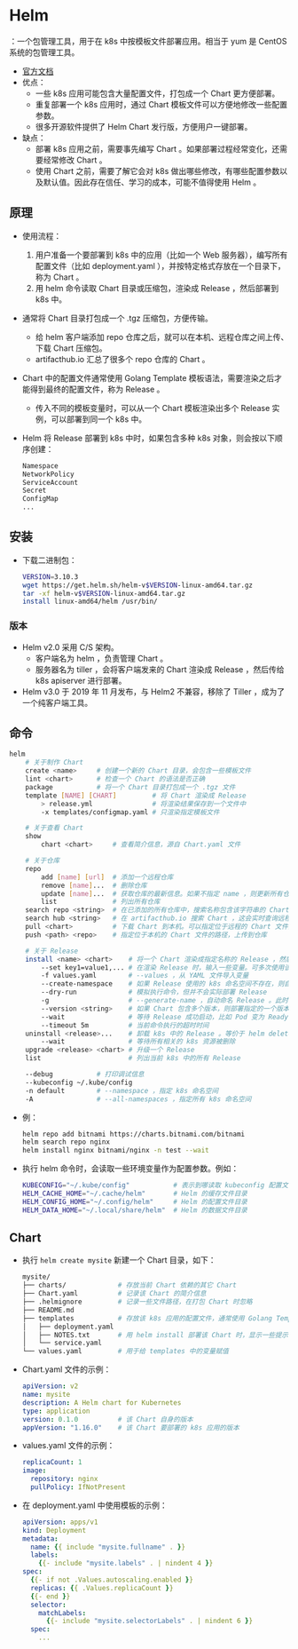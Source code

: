 # Helm

：一个包管理工具，用于在 k8s 中按模板文件部署应用。相当于 yum 是 CentOS 系统的包管理工具。
- [官方文档](https://helm.sh/docs/)
- 优点：
  - 一些 k8s 应用可能包含大量配置文件，打包成一个 Chart 更方便部署。
  - 重复部署一个 k8s 应用时，通过 Chart 模板文件可以方便地修改一些配置参数。
  - 很多开源软件提供了 Helm Chart 发行版，方便用户一键部署。
- 缺点：
  - 部署 k8s 应用之前，需要事先编写 Chart 。如果部署过程经常变化，还需要经常修改 Chart 。
  - 使用 Chart 之前，需要了解它会对 k8s 做出哪些修改，有哪些配置参数以及默认值。因此存在信任、学习的成本，可能不值得使用 Helm 。

## 原理

- 使用流程：
  1. 用户准备一个要部署到 k8s 中的应用（比如一个 Web 服务器），编写所有配置文件（比如 deployment.yaml ），并按特定格式存放在一个目录下，称为 Chart 。
  3. 用 helm 命令读取 Chart 目录或压缩包，渲染成 Release ，然后部署到 k8s 中。

- 通常将 Chart 目录打包成一个 .tgz 压缩包，方便传输。
  - 给 helm 客户端添加 repo 仓库之后，就可以在本机、远程仓库之间上传、下载 Chart 压缩包。
  - artifacthub.io 汇总了很多个 repo 仓库的 Chart 。

- Chart 中的配置文件通常使用 Golang Template 模板语法，需要渲染之后才能得到最终的配置文件，称为 Release 。
  - 传入不同的模板变量时，可以从一个 Chart 模板渲染出多个 Release 实例，可以部署到同一个 k8s 中。

- Helm 将 Release 部署到 k8s 中时，如果包含多种 k8s 对象，则会按以下顺序创建：
  ```sh
  Namespace
  NetworkPolicy
  ServiceAccount
  Secret
  ConfigMap
  ...
  ```

## 安装

- 下载二进制包：
  ```sh
  VERSION=3.10.3
  wget https://get.helm.sh/helm-v$VERSION-linux-amd64.tar.gz
  tar -xf helm-v$VERSION-linux-amd64.tar.gz
  install linux-amd64/helm /usr/bin/
  ```

### 版本

- Helm v2.0 采用 C/S 架构。
  - 客户端名为 helm ，负责管理 Chart 。
  - 服务器名为 tiller ，会将客户端发来的 Chart 渲染成 Release ，然后传给 k8s apiserver 进行部署。
- Helm v3.0 于 2019 年 11 月发布，与 Helm2 不兼容，移除了 Tiller ，成为了一个纯客户端工具。

## 命令

```sh
helm
    # 关于制作 Chart
    create <name>     # 创建一个新的 Chart 目录，会包含一些模板文件
    lint <chart>      # 检查一个 Chart 的语法是否正确
    package           # 将一个 Chart 目录打包成一个 .tgz 文件
    template [NAME] [CHART]         # 将 Chart 渲染成 Release
        > release.yml               # 将渲染结果保存到一个文件中
        -x templates/configmap.yaml # 只渲染指定模板文件

    # 关于查看 Chart
    show
        chart <chart>     # 查看简介信息，源自 Chart.yaml 文件

    # 关于仓库
    repo
        add [name] [url]  # 添加一个远程仓库
        remove [name]...  # 删除仓库
        update [name]...  # 获取仓库的最新信息。如果不指定 name ，则更新所有仓库
        list              # 列出所有仓库
    search repo <string>  # 在已添加的所有仓库中，搜索名称包含该字符串的 Chart 。这会使用本机缓存的仓库信息进行搜索，可能需要执行 helm repo update
    search hub <string>   # 在 artifacthub.io 搜索 Chart ，这会实时查询远程仓库
    pull <chart>          # 下载 Chart 到本机。可以指定位于远程的 Chart 文件的 URL ，或位于仓库的 Chart 名称
    push <path> <repo>    # 指定位于本机的 Chart 文件的路径，上传到仓库

    # 关于 Release
    install <name> <chart>    # 将一个 Chart 渲染成指定名称的 Release ，然后部署到 k8s 。可以指定位于本机的 Chart 文件的路径、位于远程的 Chart 文件的 URL ，或位于仓库的 Chart 名称
        --set key1=value1,... # 在渲染 Release 时，输入一些变量。可多次使用该选项
        -f values.yaml        # --values ，从 YAML 文件导入变量
        --create-namespace    # 如果 Release 使用的 k8s 命名空间不存在，则自动创建
        --dry-run             # 模拟执行命令，但并不会实际部署 Release
        -g                    # --generate-name ，自动命名 Release 。此时可省略 install <name> <chart> 中的 name ，因此可以重复 install ，不会命名冲突
        --version <string>    # 如果 Chart 包含多个版本，则部署指定的一个版本。默认会部署最新的一个版本
        --wait                # 等待 Release 成功启动，比如 Pod 变为 Ready 状态。默认不会等待，创建 Release 包含的所有 k8s 对象之后，就结束 helm 命令
        --timeout 5m          # 当前命令执行的超时时间
    uninstall <release>...    # 卸载 k8s 中的 Release 。等价于 helm delete 命令
        --wait                # 等待所有相关的 k8s 资源被删除
    upgrade <release> <chart> # 升级一个 Release
    list                      # 列出当前 k8s 中的所有 Release

    --debug           # 打印调试信息
    --kubeconfig ~/.kube/config
    -n default        # --namespace ，指定 k8s 命名空间
    -A                # --all-namespaces ，指定所有 k8s 命名空间
```
- 例：
  ```sh
  helm repo add bitnami https://charts.bitnami.com/bitnami
  helm search repo nginx
  helm install nginx bitnami/nginx -n test --wait
  ```
- 执行 helm 命令时，会读取一些环境变量作为配置参数。例如：
  ```sh
  KUBECONFIG="~/.kube/config"           # 表示到哪读取 kubeconfig 配置文件
  HELM_CACHE_HOME="~/.cache/helm"       # Helm 的缓存文件目录
  HELM_CONFIG_HOME="~/.config/helm"     # Helm 的配置文件目录
  HELM_DATA_HOME="~/.local/share/helm"  # Helm 的数据文件目录
  ```

## Chart

- 执行 `helm create mysite` 新建一个 Chart 目录，如下：
  ```sh
  mysite/
  ├── charts/             # 存放当前 Chart 依赖的其它 Chart
  ├── Chart.yaml          # 记录该 Chart 的简介信息
  ├── .helmignore         # 记录一些文件路径，在打包 Chart 时忽略
  ├── README.md
  ├── templates           # 存放该 k8s 应用的配置文件，通常使用 Golang Template 模板语法
  │   ├── deployment.yaml
  │   ├── NOTES.txt       # 用 helm install 部署该 Chart 时，显示一些提示语
  │   └── service.yaml
  └── values.yaml         # 用于给 templates 中的变量赋值
  ```

- Chart.yaml 文件的示例：
  ```yaml
  apiVersion: v2
  name: mysite
  description: A Helm chart for Kubernetes
  type: application
  version: 0.1.0          # 该 Chart 自身的版本
  appVersion: "1.16.0"    # 该 Chart 要部署的 k8s 应用的版本
  ```

- values.yaml 文件的示例：
  ```yaml
  replicaCount: 1
  image:
    repository: nginx
    pullPolicy: IfNotPresent
  ```

- 在 deployment.yaml 中使用模板的示例：
  ```yaml
  apiVersion: apps/v1
  kind: Deployment
  metadata:
    name: {{ include "mysite.fullname" . }}
    labels:
      {{- include "mysite.labels" . | nindent 4 }}
  spec:
    {{- if not .Values.autoscaling.enabled }}
    replicas: {{ .Values.replicaCount }}
    {{- end }}
    selector:
      matchLabels:
        {{- include "mysite.selectorLabels" . | nindent 6 }}
    spec:
      ...
  ```
